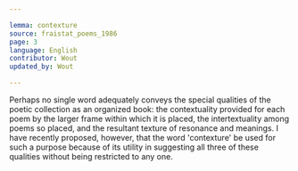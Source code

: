 ```yaml
---

lemma: contexture
source: fraistat_poems_1986
page: 3
language: English
contributor: Wout
updated_by: Wout

---
```


Perhaps no single word adequately conveys the special qualities of the poetic collection as an organized book: the contextuality provided for each poem by the larger frame within which it is placed, the intertextuality among poems so placed, and the resultant texture of resonance and meanings. I have recently proposed, however, that the word 'contexture' be used for such a purpose because of its utility in suggesting all three of these qualities without being restricted to any one.
